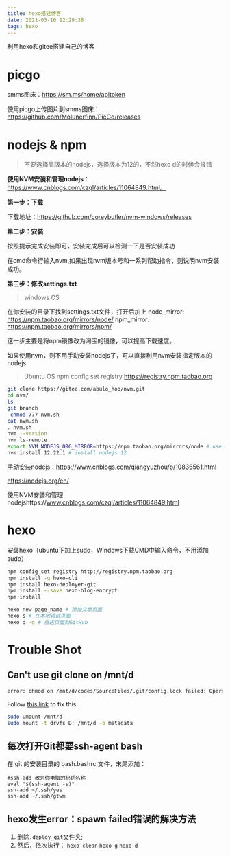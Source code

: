 ```yaml
---
title: hexo搭建博客
date: 2021-03-16 12:29:38
tags: hexo
---
```






利用hexo和gitee搭建自己的博客

<!--more-->

# picgo

smms图床：https://sm.ms/home/apitoken

使用picgo上传图片到smms图床：https://github.com/Molunerfinn/PicGo/releases

# nodejs & npm

> 不要选择高版本的nodejs，选择版本为12的，不然hexo d的时候会报错

**使用NVM安装和管理nodejs**：https://www.cnblogs.com/czql/articles/11064849.html。

**第一步：下载**

下载地址：https://github.com/coreybutler/nvm-windows/releases

**第二步：安装**

按照提示完成安装即可，安装完成后可以检测一下是否安装成功

在cmd命令行输入nvm,如果出现nvm版本号和一系列帮助指令，则说明nvm安装成功。

**第三步：修改settings.txt**

> windows OS

在你安装的目录下找到settings.txt文件，打开后加上 
node_mirror: https://npm.taobao.org/mirrors/node/ 
npm_mirror: https://npm.taobao.org/mirrors/npm/

这一步主要是将npm镜像改为淘宝的镜像，可以提高下载速度。

如果使用nvm，则不用手动安装nodejs了，可以直接利用nvm安装指定版本的nodejs
> Ubuntu OS
 npm config set registry https://registry.npm.taobao.org


```bash
git clone https://gitee.com/abulo_hoo/nvm.git
cd nvm/
ls
git branch
 chmod 777 nvm.sh
cat nvm.sh
. nvm.sh
nvm --version
nvm ls-remote
export NVM_NODEJS_ORG_MIRROR=https://npm.taobao.org/mirrors/node # use ali repo
nvm install 12.22.1 # install nodejs 12
```


手动安装nodejs：https://www.cnblogs.com/qiangyuzhou/p/10836561.html

https://nodejs.org/en/

使用NVM安装和管理nodejshttps://www.cnblogs.com/czql/articles/11064849.html

# hexo

安装hexo（ubuntu下加上sudo，Windows下载CMD中输入命令，不用添加sudo）

```bash
npm config set registry http://registry.npm.taobao.org 
npm install -g hexo-cli 
npm install hexo-deployer-git
npm install --save hexo-blog-encrypt
npm install 

hexo new page_name # 添加文章页面
hexo s # 在本地调试页面
hexo d -g # 推送页面到GitHub
```

# Trouble Shot

## Can't use git clone on /mnt/d
```bash
error: chmod on /mnt/d/codes/SourceFiles/.git/config.lock failed: Operation not permitted
```
Follow [this link](https://askubuntu.com/questions/1115564/wsl-ubuntu-distro-how-to-solve-operation-not-permitted-on-cloning-repository) to fix this:
```bash
sudo umount /mnt/d
sudo mount -t drvfs D: /mnt/d -o metadata
```

## 每次打开Git都要ssh-agent bash

在 git 的安装目录的 bash.bashrc 文件，末尾添加：

```
#ssh-add 改为你电脑的秘钥名称
eval "$(ssh-agent -s)"
ssh-add ~/.ssh/yes
ssh-add ~/.ssh/gtwm
```



## hexo发生error：spawn failed错误的解决方法

1. 删除`.deploy_git`文件夹;
2. 然后，依次执行：
   `hexo clean`
   `hexo g`
   `hexo d`